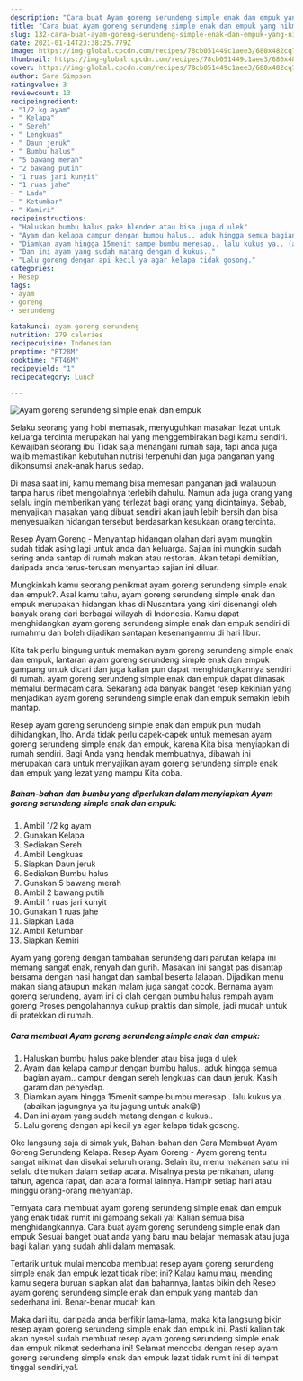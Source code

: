 ```yaml
---
description: "Cara buat Ayam goreng serundeng simple enak dan empuk yang nikmat dan Mudah Dibuat"
title: "Cara buat Ayam goreng serundeng simple enak dan empuk yang nikmat dan Mudah Dibuat"
slug: 132-cara-buat-ayam-goreng-serundeng-simple-enak-dan-empuk-yang-nikmat-dan-mudah-dibuat
date: 2021-01-14T23:38:25.779Z
image: https://img-global.cpcdn.com/recipes/78cb051449c1aee3/680x482cq70/ayam-goreng-serundeng-simple-enak-dan-empuk-foto-resep-utama.jpg
thumbnail: https://img-global.cpcdn.com/recipes/78cb051449c1aee3/680x482cq70/ayam-goreng-serundeng-simple-enak-dan-empuk-foto-resep-utama.jpg
cover: https://img-global.cpcdn.com/recipes/78cb051449c1aee3/680x482cq70/ayam-goreng-serundeng-simple-enak-dan-empuk-foto-resep-utama.jpg
author: Sara Simpson
ratingvalue: 3
reviewcount: 13
recipeingredient:
- "1/2 kg ayam"
- " Kelapa"
- " Sereh"
- " Lengkuas"
- " Daun jeruk"
- " Bumbu halus"
- "5 bawang merah"
- "2 bawang putih"
- "1 ruas jari kunyit"
- "1 ruas jahe"
- " Lada"
- " Ketumbar"
- " Kemiri"
recipeinstructions:
- "Haluskan bumbu halus pake blender atau bisa juga d ulek"
- "Ayam dan kelapa campur dengan bumbu halus.. aduk hingga semua bagian ayam.. campur dengan sereh lengkuas dan daun jeruk. Kasih garam dan penyedap."
- "Diamkan ayam hingga 15menit sampe bumbu meresap.. lalu kukus ya.. (abaikan jagungnya ya itu jagung untuk anak😁)"
- "Dan ini ayam yang sudah matang dengan d kukus.."
- "Lalu goreng dengan api kecil ya agar kelapa tidak gosong."
categories:
- Resep
tags:
- ayam
- goreng
- serundeng

katakunci: ayam goreng serundeng 
nutrition: 279 calories
recipecuisine: Indonesian
preptime: "PT28M"
cooktime: "PT46M"
recipeyield: "1"
recipecategory: Lunch

---
```



![Ayam goreng serundeng simple enak dan empuk](https://img-global.cpcdn.com/recipes/78cb051449c1aee3/680x482cq70/ayam-goreng-serundeng-simple-enak-dan-empuk-foto-resep-utama.jpg)

Selaku seorang yang hobi memasak, menyuguhkan masakan lezat untuk keluarga tercinta merupakan hal yang menggembirakan bagi kamu sendiri. Kewajiban seorang ibu Tidak saja menangani rumah saja, tapi anda juga wajib memastikan kebutuhan nutrisi terpenuhi dan juga panganan yang dikonsumsi anak-anak harus sedap.

Di masa  saat ini, kamu memang bisa memesan panganan jadi walaupun tanpa harus ribet mengolahnya terlebih dahulu. Namun ada juga orang yang selalu ingin memberikan yang terlezat bagi orang yang dicintainya. Sebab, menyajikan masakan yang dibuat sendiri akan jauh lebih bersih dan bisa menyesuaikan hidangan tersebut berdasarkan kesukaan orang tercinta. 

Resep Ayam Goreng - Menyantap hidangan olahan dari ayam mungkin sudah tidak asing lagi untuk anda dan keluarga. Sajian ini mungkin sudah sering anda santap di rumah makan atau restoran. Akan tetapi demikian, daripada anda terus-terusan menyantap sajian ini diluar.

Mungkinkah kamu seorang penikmat ayam goreng serundeng simple enak dan empuk?. Asal kamu tahu, ayam goreng serundeng simple enak dan empuk merupakan hidangan khas di Nusantara yang kini disenangi oleh banyak orang dari berbagai wilayah di Indonesia. Kamu dapat menghidangkan ayam goreng serundeng simple enak dan empuk sendiri di rumahmu dan boleh dijadikan santapan kesenanganmu di hari libur.

Kita tak perlu bingung untuk memakan ayam goreng serundeng simple enak dan empuk, lantaran ayam goreng serundeng simple enak dan empuk gampang untuk dicari dan juga kalian pun dapat menghidangkannya sendiri di rumah. ayam goreng serundeng simple enak dan empuk dapat dimasak memalui bermacam cara. Sekarang ada banyak banget resep kekinian yang menjadikan ayam goreng serundeng simple enak dan empuk semakin lebih mantap.

Resep ayam goreng serundeng simple enak dan empuk pun mudah dihidangkan, lho. Anda tidak perlu capek-capek untuk memesan ayam goreng serundeng simple enak dan empuk, karena Kita bisa menyiapkan di rumah sendiri. Bagi Anda yang hendak membuatnya, dibawah ini merupakan cara untuk menyajikan ayam goreng serundeng simple enak dan empuk yang lezat yang mampu Kita coba.

<!--inarticleads1-->

##### Bahan-bahan dan bumbu yang diperlukan dalam menyiapkan Ayam goreng serundeng simple enak dan empuk:

1. Ambil 1/2 kg ayam
1. Gunakan  Kelapa
1. Sediakan  Sereh
1. Ambil  Lengkuas
1. Siapkan  Daun jeruk
1. Sediakan  Bumbu halus
1. Gunakan 5 bawang merah
1. Ambil 2 bawang putih
1. Ambil 1 ruas jari kunyit
1. Gunakan 1 ruas jahe
1. Siapkan  Lada
1. Ambil  Ketumbar
1. Siapkan  Kemiri


Ayam yang goreng dengan tambahan serundeng dari parutan kelapa ini memang sangat enak, renyah dan gurih. Masakan ini sangat pas disantap bersama dengan nasi hangat dan sambal beserta lalapan. Dijadikan menu makan siang ataupun makan malam juga sangat cocok. Bernama ayam goreng serundeng, ayam ini di olah dengan bumbu halus rempah ayam goreng Proses pengolahannya cukup praktis dan simple, jadi mudah untuk di pratekkan di rumah. 

<!--inarticleads2-->

##### Cara membuat Ayam goreng serundeng simple enak dan empuk:

1. Haluskan bumbu halus pake blender atau bisa juga d ulek
1. Ayam dan kelapa campur dengan bumbu halus.. aduk hingga semua bagian ayam.. campur dengan sereh lengkuas dan daun jeruk. Kasih garam dan penyedap.
1. Diamkan ayam hingga 15menit sampe bumbu meresap.. lalu kukus ya.. (abaikan jagungnya ya itu jagung untuk anak😁)
1. Dan ini ayam yang sudah matang dengan d kukus..
1. Lalu goreng dengan api kecil ya agar kelapa tidak gosong.


Oke langsung saja di simak yuk, Bahan-bahan dan Cara Membuat Ayam Goreng Serundeng Kelapa. Resep Ayam Goreng - Ayam goreng tentu sangat nikmat dan disukai seluruh orang. Selain itu, menu makanan satu ini selalu ditemukan dalam setiap acara. Misalnya pesta pernikahan, ulang tahun, agenda rapat, dan acara formal lainnya. Hampir setiap hari atau minggu orang-orang menyantap. 

Ternyata cara membuat ayam goreng serundeng simple enak dan empuk yang enak tidak rumit ini gampang sekali ya! Kalian semua bisa menghidangkannya. Cara buat ayam goreng serundeng simple enak dan empuk Sesuai banget buat anda yang baru mau belajar memasak atau juga bagi kalian yang sudah ahli dalam memasak.

Tertarik untuk mulai mencoba membuat resep ayam goreng serundeng simple enak dan empuk lezat tidak ribet ini? Kalau kamu mau, mending kamu segera buruan siapkan alat dan bahannya, lantas bikin deh Resep ayam goreng serundeng simple enak dan empuk yang mantab dan sederhana ini. Benar-benar mudah kan. 

Maka dari itu, daripada anda berfikir lama-lama, maka kita langsung bikin resep ayam goreng serundeng simple enak dan empuk ini. Pasti kalian tak akan nyesel sudah membuat resep ayam goreng serundeng simple enak dan empuk nikmat sederhana ini! Selamat mencoba dengan resep ayam goreng serundeng simple enak dan empuk lezat tidak rumit ini di tempat tinggal sendiri,ya!.

